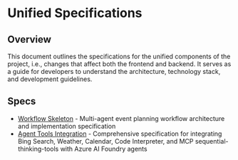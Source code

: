 # Unified Specifications

## Overview

This document outlines the specifications for the unified components of the project, i.e., changes that affect both the frontend and backend. It serves as a guide for developers to understand the architecture, technology stack, and development guidelines.

## Specs

- [Workflow Skeleton](workflow-skeleton.md) - Multi-agent event planning workflow architecture and implementation specification
- [Agent Tools Integration](agent-tools.md) - Comprehensive specification for integrating Bing Search, Weather, Calendar, Code Interpreter, and MCP sequential-thinking-tools with Azure AI Foundry agents